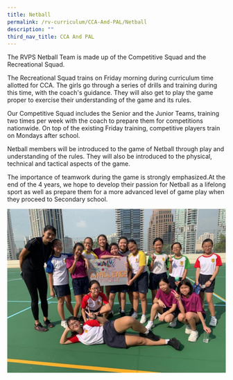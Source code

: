 ```yaml
---
title: Netball
permalink: /rv-curriculum/CCA-And-PAL/Netball
description: ""
third_nav_title: CCA And PAL
---
```

  
The RVPS Netball Team is made up of the Competitive Squad and the Recreational Squad.

  

The Recreational Squad trains on Friday morning during curriculum time allotted for CCA. The girls go through a series of drills and training during this time, with the coach's guidance. They will also get to play the game proper to exercise their understanding of the game and its rules.

  

Our Competitive Squad includes the Senior and the Junior Teams, training two times per week with the coach to prepare them for competitions nationwide. On top of the existing Friday training, competitive players train on Mondays after school.

  

Netball members will be introduced to the game of Netball through play and understanding of the rules. They will also be introduced to the physical, technical and tactical aspects of the game.

  

The importance of teamwork during the game is strongly emphasized.At the end of the 4 years, we hope to develop their passion for Netball as a lifelong sport as well as prepare them for a more advanced level of game play when they proceed to Secondary school.

![](/images/RV%20Curriculum/CCA%20and%20PAL/Netball/Netball.jpg)